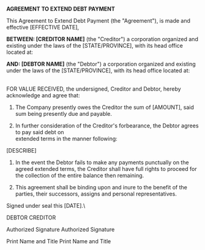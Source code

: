**AGREEMENT TO EXTEND DEBT PAYMENT**

This Agreement to Extend Debt Payment (the "Agreement"), is made and
effective \[EFFECTIVE DATE\],

**BETWEEN: \[CREDITOR NAME\]** (the \"Creditor\") a corporation
organized and existing under the laws of the \[STATE/PROVINCE\], with
its head office located at:

**AND: \[DEBTOR NAME\]** (the \"Debtor\") a corporation organized and
existing under the laws of the \[STATE/PROVINCE\], with its head office
located at:

\
FOR VALUE RECEIVED, the undersigned, Creditor and Debtor, hereby
acknowledge and agree that:

1.  The Company presently owes the Creditor the sum of \[AMOUNT\], said
    sum being presently due and payable.

2.  In further consideration of the Creditor\'s forbearance, the Debtor
    agrees to pay said debt on\
    extended terms in the manner following:

\[DESCRIBE\]

1.  In the event the Debtor fails to make any payments punctually on the
    agreed extended terms, the Creditor shall have full rights to
    proceed for the collection of the entire balance then remaining.

2.  This agreement shall be binding upon and inure to the benefit of the
    parties, their successors, assigns and personal representatives.

Signed under seal this \[DATE\].\

DEBTOR CREDITOR

Authorized Signature Authorized Signature

Print Name and Title Print Name and Title
